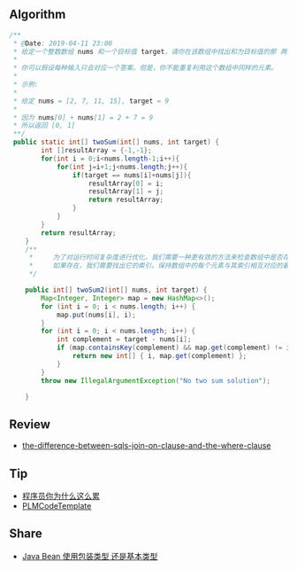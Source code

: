 ## Algorithm
```java
/**
 * @Date: 2019-04-11 23:00
 * 给定一个整数数组 nums 和一个目标值 target，请你在该数组中找出和为目标值的那 两个 整数，并返回他们的数组下标。
 *
 * 你可以假设每种输入只会对应一个答案。但是，你不能重复利用这个数组中同样的元素。
 *
 * 示例:
 *
 * 给定 nums = [2, 7, 11, 15], target = 9
 *
 * 因为 nums[0] + nums[1] = 2 + 7 = 9
 * 所以返回 [0, 1]
 **/
 public static int[] twoSum(int[] nums, int target) {
        int []resultArray = {-1,-1};
        for(int i = 0;i<nums.length-1;i++){
            for(int j=i+1;j<nums.length;j++){
                if(target == nums[i]+nums[j]){
                    resultArray[0] = i;
                    resultArray[1] = j;
                    return resultArray;
                }
            }
        }
        return resultArray;
    }
    /**
     *     为了对运行时间复杂度进行优化，我们需要一种更有效的方法来检查数组中是否存在目标元素。
     *     如果存在，我们需要找出它的索引。保持数组中的每个元素与其索引相互对应的最好方法是什么？哈希表。
     */

    public int[] twoSum2(int[] nums, int target) {
        Map<Integer, Integer> map = new HashMap<>();
        for (int i = 0; i < nums.length; i++) {
            map.put(nums[i], i);
        }
        for (int i = 0; i < nums.length; i++) {
            int complement = target - nums[i];
            if (map.containsKey(complement) && map.get(complement) != i) {
                return new int[] { i, map.get(complement) };
            }
        }
        throw new IllegalArgumentException("No two sum solution");

    }
```
## Review
- [the-difference-between-sqls-join-on-clause-and-the-where-clause](https://blog.jooq.org/2019/04/09/the-difference-between-sqls-join-on-clause-and-the-where-clause/)

## Tip
- [程序员你为什么这么累](http://blog.didispace.com/cxy-wsm-zml-1/)
- [PLMCodeTemplate](https://github.com/xwjie/PLMCodeTemplate)

## Share
- [Java Bean 使用包装类型 还是基本类型](https://www.cnblogs.com/alway-july/p/8118536.html)
